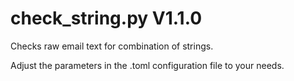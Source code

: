 check_string.py V1.1.0
======================

Checks raw email text for combination of strings.

Adjust the parameters in the .toml configuration file to your needs.
